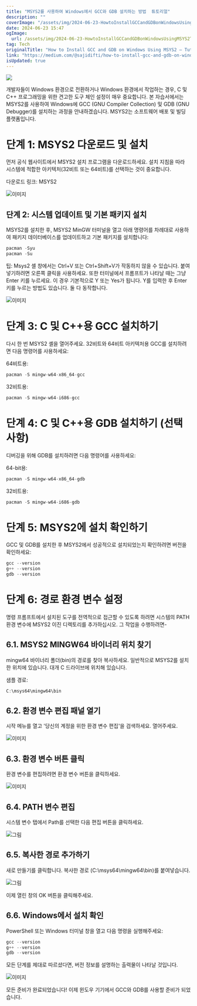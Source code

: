 ```yaml
---
title: "MSYS2를 사용하여 Windows에서 GCC와 GDB 설치하는 방법  튜토리얼"
description: ""
coverImage: "/assets/img/2024-06-23-HowtoInstallGCCandGDBonWindowsUsingMSYS2Tutorial_0.png"
date: 2024-06-23 15:47
ogImage: 
  url: /assets/img/2024-06-23-HowtoInstallGCCandGDBonWindowsUsingMSYS2Tutorial_0.png
tag: Tech
originalTitle: "How to Install GCC and GDB on Windows Using MSYS2 — Tutorial"
link: "https://medium.com/@sajidifti/how-to-install-gcc-and-gdb-on-windows-using-msys2-tutorial-0fceb7e66454"
isUpdated: true
---
```






<img src="/assets/img/2024-06-23-HowtoInstallGCCandGDBonWindowsUsingMSYS2Tutorial_0.png" />

개발자들이 Windows 환경으로 전환하거나 Windows 환경에서 작업하는 경우, C 및 C++ 프로그래밍을 위한 견고한 도구 체인 설정이 매우 중요합니다. 본 자습서에서는 MSYS2를 사용하여 Windows에 GCC (GNU Compiler Collection) 및 GDB (GNU Debugger)를 설치하는 과정을 안내하겠습니다. MSYS2는 소프트웨어 배포 및 빌딩 플랫폼입니다.

# 단계 1: MSYS2 다운로드 및 설치

먼저 공식 웹사이트에서 MSYS2 설치 프로그램을 다운로드하세요. 설치 지침을 따라 시스템에 적합한 아키텍처(32비트 또는 64비트)를 선택하는 것이 중요합니다.

<div class="content-ad"></div>

다운로드 링크: MSYS2

![이미지](/assets/img/2024-06-23-HowtoInstallGCCandGDBonWindowsUsingMSYS2Tutorial_1.png)

## 단계 2: 시스템 업데이트 및 기본 패키지 설치

MSYS2를 설치한 후, MSYS2 MinGW 터미널을 열고 아래 명령어를 차례대로 사용하여 패키지 데이터베이스를 업데이트하고 기본 패키지를 설치합니다:

<div class="content-ad"></div>

```js
pacman -Syu
pacman -Su
```

팁: Msys2 셸 창에서는 Ctrl+V 또는 Ctrl+Shift+V가 작동하지 않을 수 있습니다. 붙여넣기하려면 오른쪽 클릭을 사용하세요. 또한 터미널에서 프롬프트가 나타날 때는 그냥 Enter 키를 누르세요. 이 경우 기본적으로 Y 또는 Yes가 됩니다. Y를 입력한 후 Enter 키를 누르는 방법도 있습니다. 둘 다 동작합니다.

![이미지](/assets/img/2024-06-23-HowtoInstallGCCandGDBonWindowsUsingMSYS2Tutorial_2.png)

# 단계 3: C 및 C++용 GCC 설치하기




<div class="content-ad"></div>

다시 한 번 MSYS2 셸을 열어주세요. 32비트와 64비트 아키텍처용 GCC를 설치하려면 다음 명령어를 사용하세요:

64비트용:

```js
pacman -S mingw-w64-x86_64-gcc
```

32비트용:

<div class="content-ad"></div>

```js
pacman -S mingw-w64-i686-gcc
```

# 단계 4: C 및 C++용 GDB 설치하기 (선택 사항)

디버깅을 위해 GDB를 설치하려면 다음 명령어를 사용하세요:

64-bit용:

<div class="content-ad"></div>

```js
pacman -S mingw-w64-x86_64-gdb
```

32비트용:

```js
pacman -S mingw-w64-i686-gdb
```

# 단계 5: MSYS2에 설치 확인하기

<div class="content-ad"></div>

GCC 및 GDB를 설치한 후 MSYS2에서 성공적으로 설치되었는지 확인하려면 버전을 확인하세요:

```js
gcc --version
g++ --version
gdb --version
```

# 단계 6: 경로 환경 변수 설정

명령 프롬프트에서 설치된 도구를 전역적으로 접근할 수 있도록 하려면 시스템의 PATH 환경 변수에 MSYS2 이진 디렉토리를 추가하십시오. 그 작업을 수행하려면-

<div class="content-ad"></div>

## 6.1. MSYS2 MINGW64 바이너리 위치 찾기

mingw64 바이너리 폴더(bin)의 경로를 찾아 복사하세요. 일반적으로 MSYS2를 설치한 위치에 있습니다. 대개 C 드라이브에 위치해 있습니다.

샘플 경로:

```js
C:\msys64\mingw64\bin
```

<div class="content-ad"></div>

## 6.2. 환경 변수 편집 패널 열기

시작 메뉴를 열고 '당신의 계정을 위한 환경 변수 편집'을 검색하세요. 열어주세요.

![이미지](/assets/img/2024-06-23-HowtoInstallGCCandGDBonWindowsUsingMSYS2Tutorial_3.png)

## 6.3. 환경 변수 버튼 클릭

<div class="content-ad"></div>

환경 변수를 편집하려면 환경 변수 버튼을 클릭하세요.

![이미지](/assets/img/2024-06-23-HowtoInstallGCCandGDBonWindowsUsingMSYS2Tutorial_4.png)

## 6.4. PATH 변수 편집

시스템 변수 탭에서 Path를 선택한 다음 편집 버튼을 클릭하세요.

<div class="content-ad"></div>

![그림](/assets/img/2024-06-23-HowtoInstallGCCandGDBonWindowsUsingMSYS2Tutorial_5.png)

## 6.5. 복사한 경로 추가하기

새로 만들기를 클릭합니다. 복사한 경로 (C:\msys64\mingw64\bin)를 붙여넣습니다.

![그림](/assets/img/2024-06-23-HowtoInstallGCCandGDBonWindowsUsingMSYS2Tutorial_6.png)

<div class="content-ad"></div>

이제 열린 창의 OK 버튼을 클릭해주세요.

## 6.6. Windows에서 설치 확인

PowerShell 또는 Windows 터미널 창을 열고 다음 명령을 실행해주세요:

```js
gcc --version
g++ --version
gdb --version
```

<div class="content-ad"></div>

모든 단계를 제대로 따르셨다면, 버전 정보를 설명하는 출력물이 나타날 것입니다.

![이미지](/assets/img/2024-06-23-HowtoInstallGCCandGDBonWindowsUsingMSYS2Tutorial_7.png)

모든 준비가 완료되었습니다! 이제 윈도우 기기에서 GCC와 GDB를 사용할 준비가 되었습니다.
